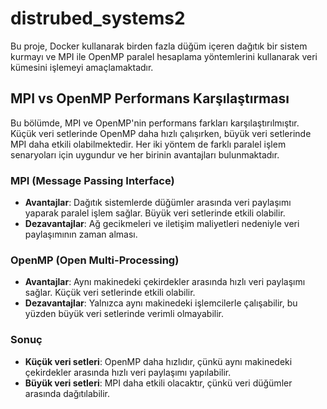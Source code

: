 # distrubed_systems2
Bu proje, Docker kullanarak birden fazla düğüm içeren dağıtık bir sistem kurmayı ve MPI ile OpenMP paralel hesaplama yöntemlerini kullanarak veri kümesini işlemeyi amaçlamaktadır.
## MPI vs OpenMP Performans Karşılaştırması

Bu bölümde, MPI ve OpenMP'nin performans farkları karşılaştırılmıştır. Küçük veri setlerinde OpenMP daha hızlı çalışırken, büyük veri setlerinde MPI daha etkili olabilmektedir. Her iki yöntem de farklı paralel işlem senaryoları için uygundur ve her birinin avantajları bulunmaktadır.

### MPI (Message Passing Interface)
- **Avantajlar**: Dağıtık sistemlerde düğümler arasında veri paylaşımı yaparak paralel işlem sağlar. Büyük veri setlerinde etkili olabilir.
- **Dezavantajlar**: Ağ gecikmeleri ve iletişim maliyetleri nedeniyle veri paylaşımının zaman alması.

### OpenMP (Open Multi-Processing)
- **Avantajlar**: Aynı makinedeki çekirdekler arasında hızlı veri paylaşımı sağlar. Küçük veri setlerinde etkili olabilir.
- **Dezavantajlar**: Yalnızca aynı makinedeki işlemcilerle çalışabilir, bu yüzden büyük veri setlerinde verimli olmayabilir.

### Sonuç
- **Küçük veri setleri**: OpenMP daha hızlıdır, çünkü aynı makinedeki çekirdekler arasında hızlı veri paylaşımı yapılabilir.
- **Büyük veri setleri**: MPI daha etkili olacaktır, çünkü veri düğümler arasında dağıtılabilir.
